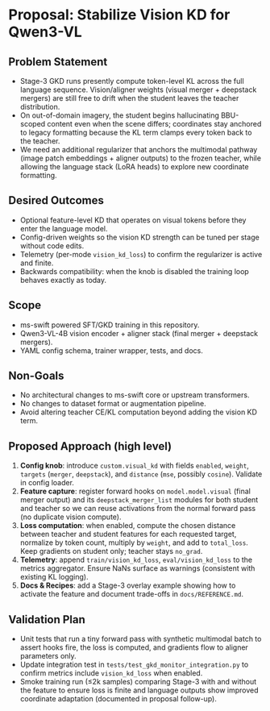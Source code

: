 # Proposal: Stabilize Vision KD for Qwen3-VL

## Problem Statement
- Stage-3 GKD runs presently compute token-level KL across the full language sequence. Vision/aligner weights (visual merger + deepstack mergers) are still free to drift when the student leaves the teacher distribution.
- On out-of-domain imagery, the student begins hallucinating BBU-scoped content even when the scene differs; coordinates stay anchored to legacy formatting because the KL term clamps every token back to the teacher.
- We need an additional regularizer that anchors the multimodal pathway (image patch embeddings + aligner outputs) to the frozen teacher, while allowing the language stack (LoRA heads) to explore new coordinate formatting.

## Desired Outcomes
- Optional feature-level KD that operates on visual tokens before they enter the language model.
- Config-driven weights so the vision KD strength can be tuned per stage without code edits.
- Telemetry (per-mode `vision_kd_loss`) to confirm the regularizer is active and finite.
- Backwards compatibility: when the knob is disabled the training loop behaves exactly as today.

## Scope
- ms-swift powered SFT/GKD training in this repository.
- Qwen3-VL-4B vision encoder + aligner stack (final merger + deepstack mergers).
- YAML config schema, trainer wrapper, tests, and docs.

## Non-Goals
- No architectural changes to ms-swift core or upstream transformers.
- No changes to dataset format or augmentation pipeline.
- Avoid altering teacher CE/KL computation beyond adding the vision KD term.

## Proposed Approach (high level)
1. **Config knob**: introduce `custom.visual_kd` with fields `enabled`, `weight`, `targets` (`merger`, `deepstack`), and `distance` (`mse`, possibly `cosine`). Validate in config loader.
2. **Feature capture**: register forward hooks on `model.model.visual` (final merger output) and its `deepstack_merger_list` modules for both student and teacher so we can reuse activations from the normal forward pass (no duplicate vision compute).
3. **Loss computation**: when enabled, compute the chosen distance between teacher and student features for each requested target, normalize by token count, multiply by `weight`, and add to `total_loss`. Keep gradients on student only; teacher stays `no_grad`.
4. **Telemetry**: append `train/vision_kd_loss`, `eval/vision_kd_loss` to the metrics aggregator. Ensure NaNs surface as warnings (consistent with existing KL logging).
5. **Docs & Recipes**: add a Stage-3 overlay example showing how to activate the feature and document trade-offs in `docs/REFERENCE.md`.

## Validation Plan
- Unit tests that run a tiny forward pass with synthetic multimodal batch to assert hooks fire, the loss is computed, and gradients flow to aligner parameters only.
- Update integration test in `tests/test_gkd_monitor_integration.py` to confirm metrics include `vision_kd_loss` when enabled.
- Smoke training run (≤2k samples) comparing Stage-3 with and without the feature to ensure loss is finite and language outputs show improved coordinate adaptation (documented in proposal follow-up).


